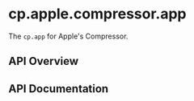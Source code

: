 # cp.apple.compressor.app

The `cp.app` for Apple's Compressor.

## API Overview

## API Documentation

